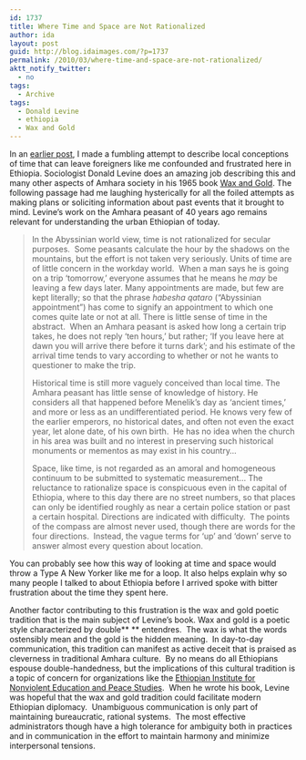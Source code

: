 ```yaml
---
id: 1737
title: Where Time and Space are Not Rationalized
author: ida
layout: post
guid: http://blog.idaimages.com/?p=1737
permalink: /2010/03/where-time-and-space-are-not-rationalized/
aktt_notify_twitter:
  - no
tags:
  - Archive
tags:
  - Donald Levine
  - ethiopia
  - Wax and Gold
---
```

In an [earlier post][1], I made a fumbling attempt to describe local conceptions of time that can leave foreigners like me confounded and frustrated here in Ethiopia. Sociologist Donald Levine does an amazing job describing this and many other aspects of Amhara society in his 1965 book [Wax and Gold][2]. The following passage had me laughing hysterically for all the foiled attempts as making plans or soliciting information about past events that it brought to mind. Levine&#8217;s work on the Amhara peasant of 40 years ago remains relevant for understanding the urban Ethiopian of today.

> In the Abyssinian world view, time is not rationalized for secular purposes.  Some peasants calculate the hour by the shadows on the mountains, but the effort is not taken very seriously. Units of time are of little concern in the workday world.  When a man says he is going on a trip ‘tomorrow,’ everyone assumes that he means he *may* be leaving a few days later. Many appointments are made, but few are kept literally; so that the phrase *habesha qataro* (“Abyssinian appointment”) has come to signify an appointment to which one comes quite late or not at all. There is little sense of time in the abstract.  When an Amhara peasant is asked how long a certain trip takes, he does not reply ‘ten hours,’ but rather; ‘If you leave here at dawn you will arrive there before it turns dark’; and his estimate of the arrival time tends to vary according to whether or not he wants to questioner to make the trip.
> 
> Historical time is still more vaguely conceived than local time. The Amhara peasant has little sense of knowledge of history. He considers all that happened before Menelik’s day as ‘ancient times,’ and more or less as an undifferentiated period. He knows very few of the earlier emperors, no historical dates, and often not even the exact year, let alone date, of his own birth.  He has no idea when the church in his area was built and no interest in preserving such historical monuments or mementos as may exist in his country&#8230;
> 
> Space, like time, is not regarded as an amoral and homogeneous continuum to be submitted to systematic measurement… The reluctance to rationalize space is conspicuous even in the capital of Ethiopia, where to this day there are no street numbers, so that places can only be identified roughly as near a certain police station or past a certain hospital. Directions are indicated with difficulty.  The points of the compass are almost never used, though there are words for the four directions.  Instead, the vague terms for ‘up’ and ‘down’ serve to answer almost every question about location.

You can probably see how this way of looking at time and space would throw a Type A New Yorker like me for a loop. It also helps explain why so many people I talked to about Ethiopia before I arrived spoke with bitter frustration about the time they spent here.

Another factor contributing to this frustration is the wax and gold poetic tradition that is the main subject of Levine&#8217;s book. Wax and gold is a poetic style characterized by double** ** entendres.  The wax is what the words ostensibly mean and the gold is the hidden meaning.  In day-to-day communication, this tradition can manifest as active deceit that is praised as cleverness in traditional Amhara culture.  By no means do all Ethiopians espouse double-handedness, but the implications of this cultural tradition is a topic of concern for organizations like the [Ethiopian Institute for Nonviolent Education and Peace Studies][3].  When he wrote his book, Levine was hopeful that the wax and gold tradition could facilitate modern Ethiopian diplomacy.  Unambiguous communication is only part of maintaining bureaucratic, rational systems.  The most effective administrators though have a high tolerance for ambiguity both in practices and in communication in the effort to maintain harmony and minimize interpersonal tensions.

 [1]: http://blog.idaimages.com/2010/01/02/new-years/
 [2]: http://www.tsehaipublishers.com/store/catalog/product_info.php?products_id=58
 [3]: http://eineps.org/
